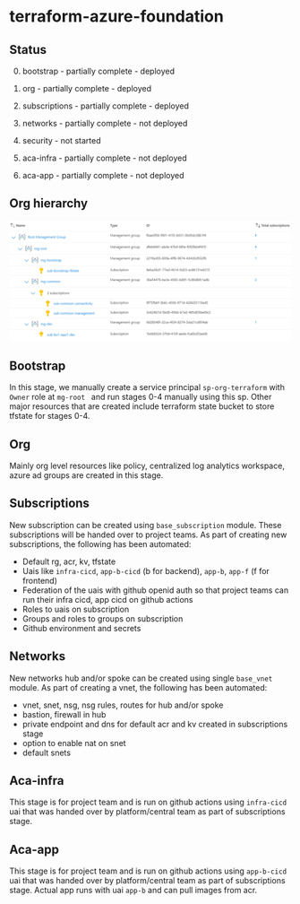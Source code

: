 # terraform-azure-foundation

## Status

0. bootstrap - partially complete - deployed

1. org - partially complete - deployed

2. subscriptions - partially complete - deployed

3. networks - partially complete - not deployed

4. security - not started

5. aca-infra - partially complete - not deployed

6. aca-app - partially complete - not deployed

## Org hierarchy

![Alt text](images/image.png)

## Bootstrap
In this stage, we manually create a service principal ```sp-org-terraform``` with ```Owner``` role at ```mg-root ``` and run stages 0-4 manually using this sp. Other major resources that are created include terraform state bucket to store tfstate for stages 0-4.

## Org
Mainly org level resources like policy, centralized log analytics workspace, azure ad groups are created in this stage. 

## Subscriptions
New subscription can be created using ```base_subscription``` module. These subscriptions will be handed over to project teams. As part of creating new subscriptions, the following has been automated:
- Default rg, acr, kv, tfstate
- Uais like ```infra-cicd```, ```app-b-cicd``` (b for backend), ```app-b```, ```app-f``` (f for frontend)
- Federation of the uais with github openid auth so that project teams can run their infra cicd, app cicd on github actions
- Roles to uais on subscription
- Groups and roles to groups on subscription
- Github environment and secrets

## Networks
New networks hub and/or spoke can be created using single ```base_vnet``` module. As part of creating a vnet, the following has been automated:
- vnet, snet, nsg, nsg rules, routes for hub and/or spoke
- bastion, firewall in hub
- private endpoint and dns for default acr and kv created in subscriptions stage
- option to enable nat on snet
- default snets

## Aca-infra
This stage is for project team and is run on github actions using ```infra-cicd``` uai that was handed over by platform/central team as part of subscriptions stage.

## Aca-app
This stage is for project team and is run on github actions using ```app-b-cicd``` uai that was handed over by platform/central team as part of subscriptions stage. Actual app runs with uai ```app-b``` and can pull images from acr.